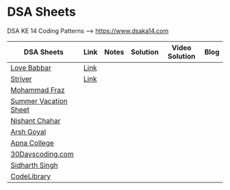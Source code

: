 # DSA Sheets

DSA KE 14 Coding Patterns --> https://www.dsaka14.com

| DSA Sheets |   Link | Notes | Solution | Video Solution | Blog |
| --------- | ------ | -------| ---------| ---------------| -----| 
| [Love Babbar]() | [Link](https://docs.google.com/spreadsheets/d/1n6Zb-fzEM-0ynpWqtlEdxCh4nwkpA3LBkwCSqF-K0Dk/edit#gid=2064214856)
| [Striver]() | [Link](https://github.com/cybergeekgyan/365-Days-of-Learning/tree/main/DSA%20Sheets/StriverSheetChallenge) 
| [Mohammad Fraz]() | 
| [Summer Vacation Sheet]() |
| [Nishant Chahar]() |
| [Arsh Goyal]() | 
| [Apna College]() | 
| [30Dayscoding.com]() | 
| [Sidharth Singh]() | 
| [CodeLibrary]() | 
